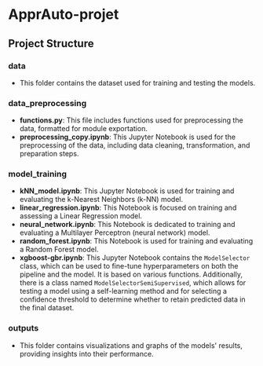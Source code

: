 # ApprAuto-projet

## Project Structure

### data
- This folder contains the dataset used for training and testing the models.

### data_preprocessing
- **functions.py**: This file includes functions used for preprocessing the data, formatted for module exportation.
- **preprocessing_copy.ipynb**: This Jupyter Notebook is used for the preprocessing of the data, including data cleaning, transformation, and preparation steps.

### model_training
- **kNN_model.ipynb**: This Jupyter Notebook is used for training and evaluating the k-Nearest Neighbors (k-NN) model.
- **linear_regression.ipynb**: This Notebook is focused on training and assessing a Linear Regression model.
- **neural_network.ipynb**: This Notebook is dedicated to training and evaluating a Multilayer Perceptron (neural network) model.
- **random_forest.ipynb**: This Notebook is used for training and evaluating a Random Forest model.
- **xgboost-gbr.ipynb**: This Jupyter Notebook contains the `ModelSelector` class, which can be used to fine-tune hyperparameters on both the pipeline and the model. It is based on various functions. Additionally, there is a class named `ModelSelectorSemiSupervised`, which allows for testing a model using a self-learning method and for selecting a confidence threshold to determine whether to retain predicted data in the final dataset.

### outputs
- This folder contains visualizations and graphs of the models' results, providing insights into their performance.

